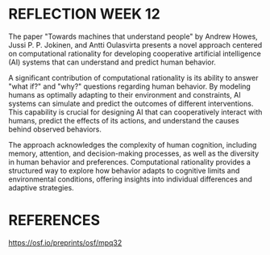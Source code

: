 # REFLECTION WEEK 12

The paper "Towards machines that understand people" by Andrew Howes, Jussi P. P. Jokinen, and Antti Oulasvirta presents a novel approach centered on computational rationality for developing cooperative artificial intelligence (AI) systems that can understand and predict human behavior. 

A significant contribution of computational rationality is its ability to answer "what if?" and "why?" questions regarding human behavior. By modeling humans as optimally adapting to their environment and constraints, AI systems can simulate and predict the outcomes of different interventions. This capability is crucial for designing AI that can cooperatively interact with humans, predict the effects of its actions, and understand the causes behind observed behaviors.

The approach acknowledges the complexity of human cognition, including memory, attention, and decision-making processes, as well as the diversity in human behavior and preferences. Computational rationality provides a structured way to explore how behavior adapts to cognitive limits and environmental conditions, offering insights into individual differences and adaptive strategies.


# REFERENCES
https://osf.io/preprints/osf/mpq32
